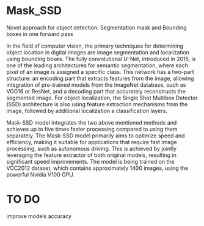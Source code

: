 # Mask_SSD
Novel approach for object detection. Segmentation mask and Bounding boxes in one forward pass


In the field of computer vision, the primary techniques for determining object location in digital images are image segmentation and localization using bounding boxes. The fully convolutional U-Net, introduced in 2015, is one of the leading architectures for semantic segmentation, where each pixel of an image is assigned a specific class. This network has a two-part structure: an encoding part that extracts features from the image, allowing integration of pre-trained models from the ImageNet database, such as VGG16 or ResNet, and a decoding part that accurately reconstructs the segmented image. For object localization, the Single Shot Multibox Detector (SSD) architecture is also using feature extraction mechanisms from the image, followed by additional localization a classification layers.


Mask-SSD model integrates the two above mentioned methods and achieves up to five times faster processing compared to using them separately. The Mask-SSD model primarily aims to optimize speed and efficiency, making it suitable for applications that require fast image processing, such as autonomous driving. This is achieved by jointly leveraging the feature extractor of both original models, resulting in significant speed improvements. The model is being trained on the VOC2012 dataset, which contains approximately 1400 images, using the powerful Nvidia V100 GPU.

# TO DO
improve models accuracy

